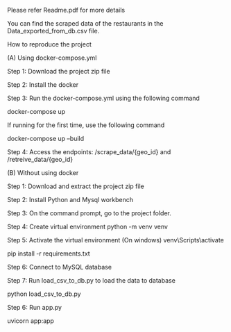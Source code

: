 Please refer Readme.pdf for more details

You can find the scraped data of the restaurants in the Data_exported_from_db.csv file. 

How to reproduce the project

(A) Using docker-compose.yml

Step 1: Download the project zip file

Step 2: Install the docker

Step 3: Run the docker-compose.yml using the following command

docker-compose up

If running for the first time, use the following command

docker-compose up –build

Step 4: Access the endpoints: /scrape_data/{geo_id} and /retreive_data/{geo_id}

(B) Without using docker

Step 1: Download and extract the project zip file

Step 2: Install Python and Mysql workbench

Step 3: On the command prompt, go to the project folder.

Step 4: Create virtual environment
python -m venv venv

Step 5: Activate the virtual environment
(On windows) venv\Scripts\activate

pip install -r requirements.txt

Step 6: Connect to MySQL database

Step 7: Run load_csv_to_db.py to load the data to database

python load_csv_to_db.py

Step 6: Run app.py 

uvicorn app:app
